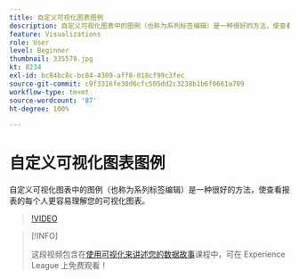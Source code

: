 ```yaml
---
title: 自定义可视化图表图例
description: 自定义可视化图表中的图例（也称为系列标签编辑）是一种很好的方法，使查看报表的每个人更容易理解您的可视化图表。
feature: Visualizations
role: User
level: Beginner
thumbnail: 335579.jpg
kt: 8234
exl-id: bc84bc8c-bc84-4309-aff8-018cf99c3fec
source-git-commit: c9f3316fe30d6cfc505dd2c3238b1b6f0661a709
workflow-type: tm+mt
source-wordcount: '87'
ht-degree: 100%

---
```


# 自定义可视化图表图例

自定义可视化图表中的图例（也称为系列标签编辑）是一种很好的方法，使查看报表的每个人更容易理解您的可视化图表。

>[!VIDEO](https://video.tv.adobe.com/v/335579/?quality=12&learn=on)

>[!INFO]
>
> 这段视频包含在[使用可视化来讲述您的数据故事](https://experienceleague.adobe.com/?recommended=Analytics-U-1-2021.1.visualizations)课程中，可在 Experience League 上免费观看！
